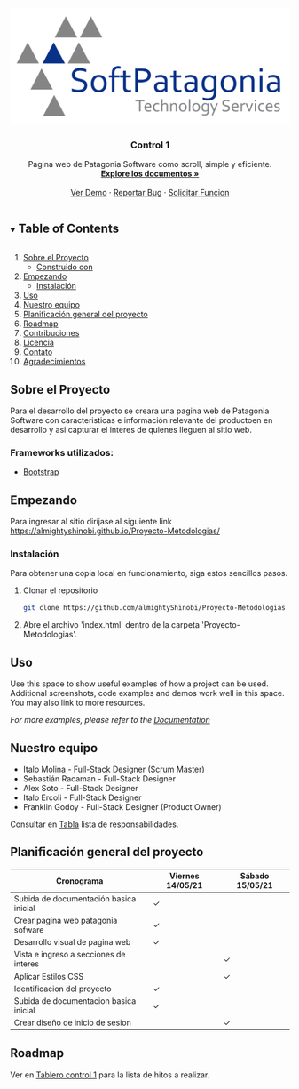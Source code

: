 <!--
*** Thanks for checking out the Best-README-Template. If you have a suggestion
*** that would make this better, please fork the repo and create a pull request
*** or simply open an issue with the tag "enhancement".
*** Thanks again! Now go create something AMAZING! :D
***
***
***
*** To avoid retyping too much info. Do a search and replace for the following:
*** github_username, repo_name, twitter_handle, email, project_title, project_description
-->



<!-- PROJECT SHIELDS -->
<!--
*** I'm using markdown "reference style" links for readability.
*** Reference links are enclosed in brackets [ ] instead of parentheses ( ).
*** See the bottom of this document for the declaration of the reference variables
*** for contributors-url, forks-url, etc. This is an optional, concise syntax you may use.
*** https://www.markdownguide.org/basic-syntax/#reference-style-links
-->




<!-- PROJECT LOGO -->
<br />
<p align="center">
  <a href="https://github.com/github_username/repo_name">
    <img src="logo.png">
  </a>

  <h3 align="center">Control 1</h3>

  <p align="center">
    Pagina web de Patagonia Software como scroll, simple y eficiente.
    <br />
    <a href="https://github.com/almightyShinobi/Proyecto-Metodologias"><strong>Explore los documentos »</strong></a>
    <br />
    <br />
    <a href="https://github.com/almightyShinobi/Proyecto-Metodologias">Ver Demo</a>
    ·
    <a href="https://github.com/almightyShinobi/Proyecto-Metodologias/issues">Reportar Bug</a>
    ·
    <a href="https://github.com/almightyShinobi/Proyecto-Metodologias/issues">Solicitar Funcion</a>
  </p>
</p>



<!-- TABLE OF CONTENTS -->
<details open="open">
  <summary><h2 style="display: inline-block">Table of Contents</h2></summary>
  <ol>
    <li>
      <a href="#sobre-el-proyecto">Sobre el Proyecto</a>
      <ul>
        <li><a href="#construido-con">Construido con</a></li>
      </ul>
    </li>
    <li>
      <a href="#empezando">Empezando</a>
      <ul>
        <li><a href="#instalación">Instalación</a></li>
      </ul>
    </li>
    <li><a href="#uso">Uso</a></li>
    <li><a href="#nuestro-equipo">Nuestro equipo</a></li>
    <li><a href="#planificación-general-del-proyecto">Planificación general del proyecto</a></li>
    <li><a href="#roadmap">Roadmap</a></li>
    <li><a href="#Contribuciones">Contribuciones</a></li>
    <li><a href="#licencia">Licencia</a></li>
    <li><a href="#contato">Contato</a></li>
    <li><a href="#agradecimientos">Agradecimientos</a></li>
  </ol>
</details>



<!-- ABOUT THE PROJECT -->
## Sobre el Proyecto

Para el desarrollo del proyecto se creara una pagina web de Patagonia Software con caracteristicas e información relevante del productoen en desarrollo y asi capturar el interes de quienes lleguen al sitio web.



### Frameworks utilizados:

* [Bootstrap]()



<!-- GETTING STARTED -->
## Empezando
Para ingresar al sitio diríjase al siguiente link https://almightyshinobi.github.io/Proyecto-Metodologias/

### Instalación
Para obtener una copia local en funcionamiento, siga estos sencillos pasos.

1. Clonar el repositorio
   ```sh
   git clone https://github.com/almightyShinobi/Proyecto-Metodologias
2. Abre el archivo 'index.html' dentro de la carpeta 'Proyecto-Metodologias'.

<!-- USAGE EXAMPLES -->
## Uso

Use this space to show useful examples of how a project can be used. Additional screenshots, code examples and demos work well in this space. You may also link to more resources.

_For more examples, please refer to the [Documentation](https://example.com)_

## Nuestro equipo


* Italo Molina - Full-Stack Designer (Scrum Master) 
* Sebastián Racaman - Full-Stack Designer
* Alex Soto - Full-Stack Designer
* Italo Ercoli - Full-Stack Designer
* Franklin Godoy - Full-Stack Designer (Product Owner)

Consultar en [Tabla](https://github.com/almightyShinobi/Proyecto-Metodologias/projects/1) lista de responsabilidades. 


## Planificación general del proyecto

| Cronograma                            | Viernes 14/05/21 | Sábado 15/05/21 |
|---------------------------------------|------------------|-----------------|
| Subida de documentación basica inicial|        ✓         |                 |
| Crear pagina web patagonia sofware    |        ✓         |                 |
| Desarrollo visual de pagina web       |        ✓         |                 |
| Vista e ingreso a secciones de interes|                  |        ✓        |
| Aplicar Estilos CSS                   |                  |        ✓        |
| Identificacion del proyecto           |        ✓         |                 |
| Subida de documentacion basica inicial|        ✓         |                 |
| Crear diseño de inicio de sesion      |                  |        ✓
<!-- ROADMAP -->
## Roadmap

Ver en [Tablero control 1](https://github.com/almightyShinobi/Proyecto-Metodologias/projects/1) para la lista de hitos a realizar.









<!-- MARKDOWN LINKS & IMAGES -->
<!-- https://www.markdownguide.org/basic-syntax/#reference-style-links -->
[contributors-shield]: https://img.shields.io/github/contributors/github_username/repo.svg?style=for-the-badge
[contributors-url]: https://github.com/github_username/repo/graphs/contributors
[forks-shield]: https://img.shields.io/github/forks/github_username/repo.svg?style=for-the-badge
[forks-url]: https://github.com/github_username/repo/network/members
[stars-shield]: https://img.shields.io/github/stars/github_username/repo.svg?style=for-the-badge
[stars-url]: https://github.com/github_username/repo/stargazers
[issues-shield]: https://img.shields.io/github/issues/github_username/repo.svg?style=for-the-badge
[issues-url]: https://github.com/github_username/repo/issues
[license-shield]: https://img.shields.io/github/license/github_username/repo.svg?style=for-the-badge
[license-url]: https://github.com/github_username/repo/blob/master/LICENSE.txt
[linkedin-shield]: https://img.shields.io/badge/-LinkedIn-black.svg?style=for-the-badge&logo=linkedin&colorB=555
[linkedin-url]: https://linkedin.com/in/github_username
